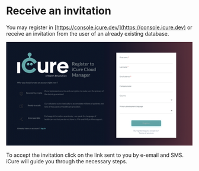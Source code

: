 # Receive an invitation

You may register in [https://console.icure.dev/](https://console.icure.dev) or receive an invitation from the user of an already existing database.&#x20;

![](<../../.gitbook/assets/image (39).png>)

To accept the invitation click on the link sent to you by e-email and SMS. iCure will guide you through the necessary steps.&#x20;





